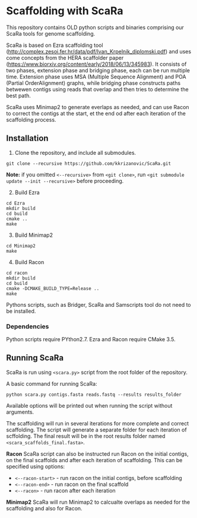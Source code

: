 # Scaffolding with ScaRa
This repository contains OLD python scripts and binaries comprising our ScaRa tools for genome scaffolding.

ScaRa is based on Ezra scaffolding tool (http://complex.zesoi.fer.hr/data/pdf/Ivan_Krpelnik_diplomski.pdf) and uses come concepts from the HERA scaffolder paper (https://www.biorxiv.org/content/early/2018/06/13/345983). It consists of two phases, extension phase and bridging phase, each can be run multiple time. Extension phase uses MSA (Multiple Sequence Alignment) and POA (Partial OrderAlignment) graphs, while bridging phase constructs paths betwewen contigs using reads that overlap and then tries to determine the best path.

ScaRa uses Minimap2 to generate everlaps as needed, and can use Racon to correct the contigs at the start, et the end od after each iteration of the scaffolding process.

## Installation

  1. Clone the repository, and include all submodules.
  
    git clone --recursive https://github.com/kkrizanovic/ScaRa.git
  
  __Note:__ if you omitted `<--recursive>` from `<git clone>`, run `<git submodule update --init --recursive>` before proceeding.
  
  2. Build Ezra
  
    cd Ezra
    mkdir build
    cd build
    cmake ..
    make

  3. Build Minimap2
  
    cd Minimap2
    make

  4. Build Racon
  
    cd racon
    mkdir build
    cd build
    cmake -DCMAKE_BUILD_TYPE=Release ..
    make

Pythons scripts, such as Bridger, ScaRa and Samscripts tool do not need to be installed.

### Dependencies
Python scripts require PYthon2.7. Ezra and Racon require CMake 3.5.

## Running ScaRa
ScaRa is run using `<scara.py>` script from the root folder of the repository.

A basic command for running ScaRa:

    python scara.py contigs.fasta reads.fastq --results results_folder

Available options will be printed out when running the script without arguments.

The scaffolding will run  in several iterations for more complete and correct scaffolding. The script will generate a separate folder for each iteration of scffolding. The final result will be in the root results folder named `<scara_scaffolds_final.fasta>`.

__Racon__
ScaRa script can also be instructed run Racon on the initial contigs, on the final scaffolds and after each iteration of scaffolding. This can be specified using options:
  - `<--racon-start>` - run racon on the initial contigs, before scaffolding
  - `<--racon-end>`   - run racon on the final scaffold
  - `<--racon>`       - run racon after each iteration

__Minimap2__
ScaRa will run Minimap2 to calcualte overlaps as needed for the scaffolding and also for Racon.
